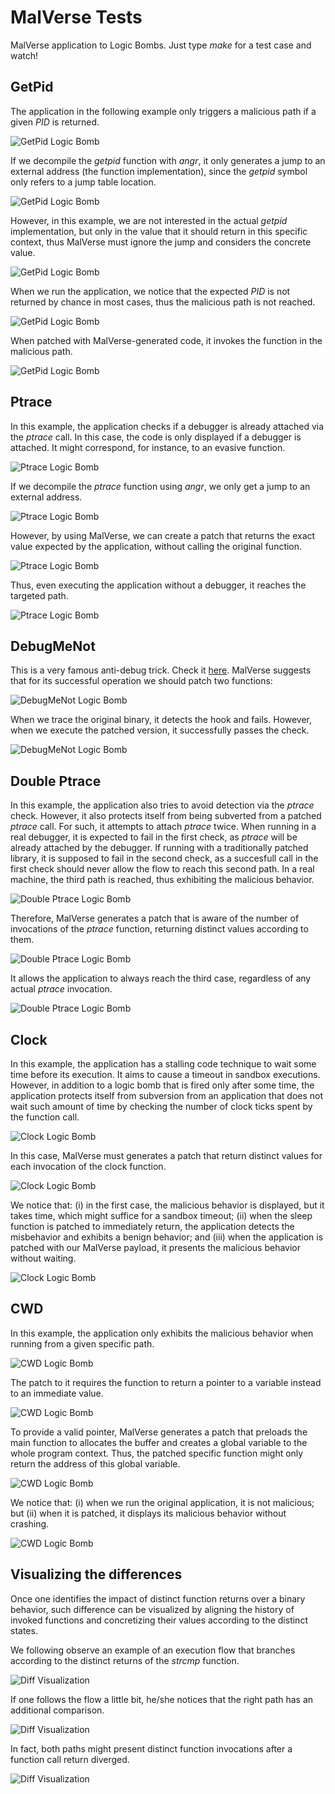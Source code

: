# MalVerse Tests

MalVerse application to Logic Bombs. Just type *make* for a test case and watch!

## GetPid

The application in the following example only triggers a malicious path if a given *PID* is returned.

![GetPid Logic Bomb](FIGS/getpid1.png)

If we decompile the *getpid* function with *angr*, it only generates a jump to an external address (the function implementation), since the *getpid* symbol only refers to a jump table location.

![GetPid Logic Bomb](FIGS/getpid2.png)

However, in this example, we are not interested in the actual *getpid* implementation, but only in the value that it should return in this specific context, thus MalVerse must ignore the jump and considers the concrete value.

![GetPid Logic Bomb](FIGS/getpid3.png)

When we run the application, we notice that the expected *PID* is not returned by chance in most cases, thus the malicious path is not reached.

![GetPid Logic Bomb](FIGS/getpid4.png)

When patched with MalVerse-generated code, it invokes the function in the malicious path.

![GetPid Logic Bomb](FIGS/getpid5.png)

## Ptrace

In this example, the application checks if a debugger is already attached via the *ptrace* call. In this case, the code is only displayed if a debugger is attached. It might correspond, for instance, to an evasive function.

![Ptrace Logic Bomb](FIGS/ptrace1.png)

If we decompile the *ptrace* function using *angr*, we only get a jump to an external address.

![Ptrace Logic Bomb](FIGS/ptrace2.png)

However, by using MalVerse, we can create a patch that returns the exact value expected by the application, without calling the original function.

![Ptrace Logic Bomb](FIGS/ptrace3.png)

Thus, even executing the application without a debugger, it reaches the targeted path.

![Ptrace Logic Bomb](FIGS/ptrace4.png)

## DebugMeNot

This is a very famous anti-debug trick. Check it [here](https://github.com/kirschju/debugmenot). MalVerse suggests that for its successful operation we should patch two functions:

![DebugMeNot Logic Bomb](FIGS/debugmenot1.png)

When we trace the original binary, it detects the hook and fails. However, when we execute the patched version, it successfully passes the check.

![DebugMeNot Logic Bomb](FIGS/debugmenot2.png)

## Double Ptrace

In this example, the application also tries to avoid detection via the *ptrace* check. However, it also protects itself from being subverted from a patched *ptrace* call. For such, it attempts to attach *ptrace* twice. When running in a real debugger, it is expected to fail in the first check, as *ptrace* will be already attached by the debugger. If running with a traditionally patched library, it is supposed to fail in the second check, as a succesfull call in the first check should never allow the flow to reach this second path. In a real machine, the third path is reached, thus exhibiting the malicious behavior.

![Double Ptrace Logic Bomb](FIGS/doubleptrace1.png)

Therefore, MalVerse generates a patch that is aware of the number of invocations of the *ptrace* function, returning distinct values according to them.

![Double Ptrace Logic Bomb](FIGS/doubleptrace2.png)

It allows the application to always reach the third case, regardless of any actual *ptrace* invocation.

![Double Ptrace Logic Bomb](FIGS/doubleptrace3.png)

## Clock

In this example, the application has a stalling code technique to wait some time before its execution. It aims to cause a timeout in sandbox executions. However, in addition to a logic bomb that is fired only after some time, the application protects itself from subversion from an application that does not wait such amount of time by checking the number of clock ticks spent by the function call.

![Clock Logic Bomb](FIGS/clock1.png)

In this case, MalVerse must generates a patch that return distinct values for each invocation of the clock function.

![Clock Logic Bomb](FIGS/clock2.png)

We notice that: (i) in the first case, the malicious behavior is displayed, but it takes time, which might suffice for a sandbox timeout; (ii) when the sleep function is patched to immediately return, the application detects the misbehavior and exhibits a benign behavior; and (iii) when the application is patched with our MalVerse payload, it presents the malicious behavior without waiting.

![Clock Logic Bomb](FIGS/clock3.png)

## CWD

In this example, the application only exhibits the malicious behavior when running from a given specific path.

![CWD Logic Bomb](FIGS/cwd1.png)

The patch to it requires the function to return a pointer to a variable instead to an immediate value.

![CWD Logic Bomb](FIGS/cwd2.png)

To provide a valid pointer, MalVerse generates a patch that preloads the main function to allocates the buffer and creates a global variable to the whole program context. Thus, the patched specific function might only return the address of this global  variable.

![CWD Logic Bomb](FIGS/cwd3.png)

We notice that: (i) when we run the original application, it is not malicious; but (ii) when it is patched, it displays its malicious behavior without crashing.

![CWD Logic Bomb](FIGS/cwd4.png)

## Visualizing the differences

Once one identifies the impact of distinct function returns over a binary behavior, such difference can be visualized by aligning the history of invoked functions and concretizing their values according to the distinct states.

We following observe an example of an execution flow that branches according to the distinct returns of the *strcmp* function.

![Diff Visualization](FIGS/diff1.png)

If one follows the flow a little bit, he/she notices that the right path has an additional comparison.

![Diff Visualization](FIGS/diff2.png)

In fact, both paths might present distinct function invocations after a function call return diverged.

![Diff Visualization](FIGS/diff3.png)
